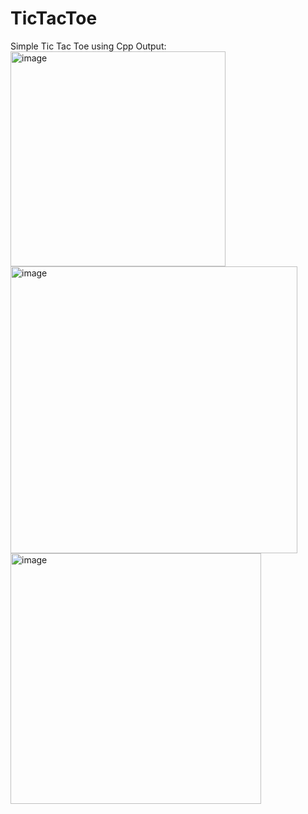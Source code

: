 # TicTacToe
Simple Tic Tac Toe using Cpp
Output:
<br>
<img width="344" alt="image" src="https://user-images.githubusercontent.com/95617382/185520608-f91907e6-a0c6-49c6-b02c-8e0f86b38ad7.png">
<br>
<img width="459" alt="image" src="https://user-images.githubusercontent.com/95617382/185520621-1e9f7c66-2655-4c01-bd49-b8733219bcac.png">
<br>
<img width="401" alt="image" src="https://user-images.githubusercontent.com/95617382/185520631-1f5ad795-56dd-4f42-aa91-ac731b916e72.png">

